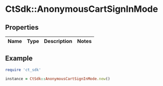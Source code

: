 # CtSdk::AnonymousCartSignInMode

## Properties

| Name | Type | Description | Notes |
| ---- | ---- | ----------- | ----- |

## Example

```ruby
require 'ct_sdk'

instance = CtSdk::AnonymousCartSignInMode.new()
```

